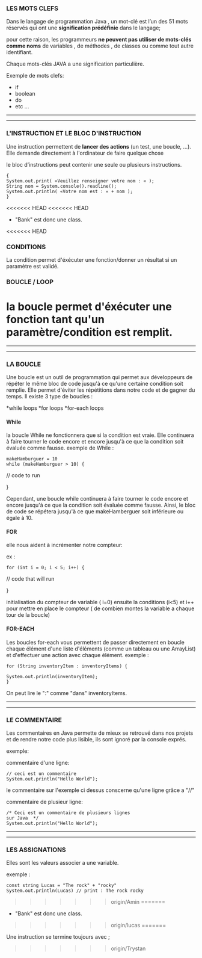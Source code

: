 ### LES MOTS CLEFS

Dans le langage de programmation Java , un mot-clé est l’un des 51 mots réservés qui ont une **signification prédéfinie** dans le langage; 

pour cette raison, les programmeurs **ne peuvent pas utiliser de mots-clés comme noms** de variables , de méthodes , de classes ou comme tout autre identifiant.

Chaque mots-clés JAVA a une signification particulière.

Exemple de mots clefs: 

* if
* boolean
* do
* etc ...

------------------------
------------------------

### L'INSTRUCTION ET LE BLOC D'INSTRUCTION

Une instruction permettent de **lancer des actions** (un test, une boucle, ...).
Elle demande directement à l'ordinateur de faire quelque chose

le bloc d’instructions peut contenir une seule ou plusieurs instructions.

	{
    System.out.print( «Veuillez renseigner votre nom : « );
    String nom = System.console().readline();
    System.out.println( «Votre nom est : « + nom );
	}
<<<<<<< HEAD
<<<<<<< HEAD
* "Bank" est donc une class.

<<<<<<< HEAD
### CONDITIONS 

La condition permet d'éxécuter une fonction/donner un résultat si un paramètre est validé.

### BOUCLE / LOOP

la boucle permet d'éxécuter une fonction tant qu'un paramètre/condition est remplit. 
=======
------------------------
------------------------

### LA BOUCLE

Une boucle est un outil de programmation qui permet aux développeurs de répéter le même bloc de code jusqu'à ce qu'une certaine condition soit remplie.
Elle permet d'éviter les répétitions dans notre code et de gagner du temps.
Il existe 3 type de boucles :

*while loops
*for loops
*for-each loops


#### While

la boucle While ne fonctionnera que si la condition est vraie. 
Elle continuera à faire tourner le code encore et encore jusqu'à ce que la condition soit évaluée comme fausse.
exemple de While : 

	makeHamburguer = 10
	while (makeHamburguer > 10) {

  // code to run

}

 Cependant, une boucle while continuera à faire tourner le code encore et encore jusqu'à ce que la condition soit évaluée comme fausse. 
Ainsi, le bloc de code se répétera jusqu'à ce que makeHamberguer soit inférieure ou égale à 10.

#### FOR

 elle nous aident à incrémenter notre compteur:


ex : 

	for (int i = 0; i < 5; i++) {

  // code that will run

}

initialisation du compteur de variable ( i=0) ensuite la conditions (i<5) et i++ pour mettre en place le compteur ( de combien montes la variable a chaque tour de la boucle)

#### FOR-EACH
Les boucles for-each vous permettent de passer directement en boucle chaque élément d'une liste d'éléments (comme un tableau ou une ArrayList) et d'effectuer une action avec chaque élément. 
exemple :

	for (String inventoryItem : inventoryItems) {

  	System.out.println(inventoryItem);
	}
On peut lire le ":" comme "dans" inventoryItems.

------------------------
------------------------

### LE COMMENTAIRE

Les commentaires en Java permette de mieux se retrouvé dans nos projets et de rendre notre code plus lisible, ils sont ignoré par la console exprés.

exemple:

commentaire d'une ligne:

	// ceci est un commentaire
	System.out.println("Hello World");
le commentaire sur l'exemple ci dessus conscerne qu'une ligne grâce a "//"

commentaire de plusieur ligne:

	/* Ceci est un commentaire de plusieurs lignes 
	sur Java  */
	System.out.println("Hello World");

------------------------
------------------------

### LES ASSIGNATIONS

Elles sont les valeurs associer a une variable.

exemple : 

	const string Lucas = "The rock" + "rocky"
	System.out.println(Lucas) // print : The rock rocky
>>>>>>> origin/Amin
=======
* "Bank" est donc une class.
>>>>>>> origin/lucas
=======

Une instruction se termine toujours avec ;
>>>>>>> origin/Trystan
